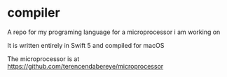 # compiler
A repo for my programing language for a microprocessor i am working on

It is written entirely in Swift 5 and compiled for macOS

The microprocessor is at https://github.com/terencendabereye/microprocessor
